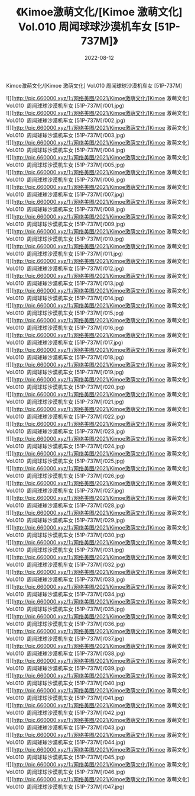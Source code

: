 ﻿---
layout: post
title:  《Kimoe激萌文化/[Kimoe 激萌文化] Vol.010  周闻球球沙漠机车女 [51P-737M]》
date:   2022-08-12
img: http://pic.660000.xyz/1:/网络美图/2021/Kimoe激萌文化/[Kimoe 激萌文化] Vol.010  周闻球球沙漠机车女 [51P-737M]/000.jpg
categories: [美女, 清纯, 唯美]
---

Kimoe激萌文化/[Kimoe 激萌文化] Vol.010  周闻球球沙漠机车女 [51P-737M]

 ![](http://pic.660000.xyz/1:/网络美图/2021/Kimoe激萌文化/[Kimoe 激萌文化] Vol.010&nbsp;&nbsp;周闻球球沙漠机车女 [51P-737M]/001.jpg) <br>![](http://pic.660000.xyz/1:/网络美图/2021/Kimoe激萌文化/[Kimoe 激萌文化] Vol.010&nbsp;&nbsp;周闻球球沙漠机车女 [51P-737M]/002.jpg) <br>![](http://pic.660000.xyz/1:/网络美图/2021/Kimoe激萌文化/[Kimoe 激萌文化] Vol.010&nbsp;&nbsp;周闻球球沙漠机车女 [51P-737M]/003.jpg) <br>![](http://pic.660000.xyz/1:/网络美图/2021/Kimoe激萌文化/[Kimoe 激萌文化] Vol.010&nbsp;&nbsp;周闻球球沙漠机车女 [51P-737M]/004.jpg) <br>![](http://pic.660000.xyz/1:/网络美图/2021/Kimoe激萌文化/[Kimoe 激萌文化] Vol.010&nbsp;&nbsp;周闻球球沙漠机车女 [51P-737M]/005.jpg) <br>![](http://pic.660000.xyz/1:/网络美图/2021/Kimoe激萌文化/[Kimoe 激萌文化] Vol.010&nbsp;&nbsp;周闻球球沙漠机车女 [51P-737M]/006.jpg) <br>![](http://pic.660000.xyz/1:/网络美图/2021/Kimoe激萌文化/[Kimoe 激萌文化] Vol.010&nbsp;&nbsp;周闻球球沙漠机车女 [51P-737M]/007.jpg) <br>![](http://pic.660000.xyz/1:/网络美图/2021/Kimoe激萌文化/[Kimoe 激萌文化] Vol.010&nbsp;&nbsp;周闻球球沙漠机车女 [51P-737M]/008.jpg) <br>![](http://pic.660000.xyz/1:/网络美图/2021/Kimoe激萌文化/[Kimoe 激萌文化] Vol.010&nbsp;&nbsp;周闻球球沙漠机车女 [51P-737M]/009.jpg) <br>![](http://pic.660000.xyz/1:/网络美图/2021/Kimoe激萌文化/[Kimoe 激萌文化] Vol.010&nbsp;&nbsp;周闻球球沙漠机车女 [51P-737M]/010.jpg) <br>![](http://pic.660000.xyz/1:/网络美图/2021/Kimoe激萌文化/[Kimoe 激萌文化] Vol.010&nbsp;&nbsp;周闻球球沙漠机车女 [51P-737M]/011.jpg) <br>![](http://pic.660000.xyz/1:/网络美图/2021/Kimoe激萌文化/[Kimoe 激萌文化] Vol.010&nbsp;&nbsp;周闻球球沙漠机车女 [51P-737M]/012.jpg) <br>![](http://pic.660000.xyz/1:/网络美图/2021/Kimoe激萌文化/[Kimoe 激萌文化] Vol.010&nbsp;&nbsp;周闻球球沙漠机车女 [51P-737M]/013.jpg) <br>![](http://pic.660000.xyz/1:/网络美图/2021/Kimoe激萌文化/[Kimoe 激萌文化] Vol.010&nbsp;&nbsp;周闻球球沙漠机车女 [51P-737M]/014.jpg) <br>![](http://pic.660000.xyz/1:/网络美图/2021/Kimoe激萌文化/[Kimoe 激萌文化] Vol.010&nbsp;&nbsp;周闻球球沙漠机车女 [51P-737M]/015.jpg) <br>![](http://pic.660000.xyz/1:/网络美图/2021/Kimoe激萌文化/[Kimoe 激萌文化] Vol.010&nbsp;&nbsp;周闻球球沙漠机车女 [51P-737M]/016.jpg) <br>![](http://pic.660000.xyz/1:/网络美图/2021/Kimoe激萌文化/[Kimoe 激萌文化] Vol.010&nbsp;&nbsp;周闻球球沙漠机车女 [51P-737M]/017.jpg) <br>![](http://pic.660000.xyz/1:/网络美图/2021/Kimoe激萌文化/[Kimoe 激萌文化] Vol.010&nbsp;&nbsp;周闻球球沙漠机车女 [51P-737M]/018.jpg) <br>![](http://pic.660000.xyz/1:/网络美图/2021/Kimoe激萌文化/[Kimoe 激萌文化] Vol.010&nbsp;&nbsp;周闻球球沙漠机车女 [51P-737M]/019.jpg) <br>![](http://pic.660000.xyz/1:/网络美图/2021/Kimoe激萌文化/[Kimoe 激萌文化] Vol.010&nbsp;&nbsp;周闻球球沙漠机车女 [51P-737M]/020.jpg) <br>![](http://pic.660000.xyz/1:/网络美图/2021/Kimoe激萌文化/[Kimoe 激萌文化] Vol.010&nbsp;&nbsp;周闻球球沙漠机车女 [51P-737M]/021.jpg) <br>![](http://pic.660000.xyz/1:/网络美图/2021/Kimoe激萌文化/[Kimoe 激萌文化] Vol.010&nbsp;&nbsp;周闻球球沙漠机车女 [51P-737M]/022.jpg) <br>![](http://pic.660000.xyz/1:/网络美图/2021/Kimoe激萌文化/[Kimoe 激萌文化] Vol.010&nbsp;&nbsp;周闻球球沙漠机车女 [51P-737M]/023.jpg) <br>![](http://pic.660000.xyz/1:/网络美图/2021/Kimoe激萌文化/[Kimoe 激萌文化] Vol.010&nbsp;&nbsp;周闻球球沙漠机车女 [51P-737M]/024.jpg) <br>![](http://pic.660000.xyz/1:/网络美图/2021/Kimoe激萌文化/[Kimoe 激萌文化] Vol.010&nbsp;&nbsp;周闻球球沙漠机车女 [51P-737M]/025.jpg) <br>![](http://pic.660000.xyz/1:/网络美图/2021/Kimoe激萌文化/[Kimoe 激萌文化] Vol.010&nbsp;&nbsp;周闻球球沙漠机车女 [51P-737M]/026.jpg) <br>![](http://pic.660000.xyz/1:/网络美图/2021/Kimoe激萌文化/[Kimoe 激萌文化] Vol.010&nbsp;&nbsp;周闻球球沙漠机车女 [51P-737M]/027.jpg) <br>![](http://pic.660000.xyz/1:/网络美图/2021/Kimoe激萌文化/[Kimoe 激萌文化] Vol.010&nbsp;&nbsp;周闻球球沙漠机车女 [51P-737M]/028.jpg) <br>![](http://pic.660000.xyz/1:/网络美图/2021/Kimoe激萌文化/[Kimoe 激萌文化] Vol.010&nbsp;&nbsp;周闻球球沙漠机车女 [51P-737M]/029.jpg) <br>![](http://pic.660000.xyz/1:/网络美图/2021/Kimoe激萌文化/[Kimoe 激萌文化] Vol.010&nbsp;&nbsp;周闻球球沙漠机车女 [51P-737M]/030.jpg) <br>![](http://pic.660000.xyz/1:/网络美图/2021/Kimoe激萌文化/[Kimoe 激萌文化] Vol.010&nbsp;&nbsp;周闻球球沙漠机车女 [51P-737M]/031.jpg) <br>![](http://pic.660000.xyz/1:/网络美图/2021/Kimoe激萌文化/[Kimoe 激萌文化] Vol.010&nbsp;&nbsp;周闻球球沙漠机车女 [51P-737M]/032.jpg) <br>![](http://pic.660000.xyz/1:/网络美图/2021/Kimoe激萌文化/[Kimoe 激萌文化] Vol.010&nbsp;&nbsp;周闻球球沙漠机车女 [51P-737M]/033.jpg) <br>![](http://pic.660000.xyz/1:/网络美图/2021/Kimoe激萌文化/[Kimoe 激萌文化] Vol.010&nbsp;&nbsp;周闻球球沙漠机车女 [51P-737M]/034.jpg) <br>![](http://pic.660000.xyz/1:/网络美图/2021/Kimoe激萌文化/[Kimoe 激萌文化] Vol.010&nbsp;&nbsp;周闻球球沙漠机车女 [51P-737M]/035.jpg) <br>![](http://pic.660000.xyz/1:/网络美图/2021/Kimoe激萌文化/[Kimoe 激萌文化] Vol.010&nbsp;&nbsp;周闻球球沙漠机车女 [51P-737M]/036.jpg) <br>![](http://pic.660000.xyz/1:/网络美图/2021/Kimoe激萌文化/[Kimoe 激萌文化] Vol.010&nbsp;&nbsp;周闻球球沙漠机车女 [51P-737M]/037.jpg) <br>![](http://pic.660000.xyz/1:/网络美图/2021/Kimoe激萌文化/[Kimoe 激萌文化] Vol.010&nbsp;&nbsp;周闻球球沙漠机车女 [51P-737M]/038.jpg) <br>![](http://pic.660000.xyz/1:/网络美图/2021/Kimoe激萌文化/[Kimoe 激萌文化] Vol.010&nbsp;&nbsp;周闻球球沙漠机车女 [51P-737M]/039.jpg) <br>![](http://pic.660000.xyz/1:/网络美图/2021/Kimoe激萌文化/[Kimoe 激萌文化] Vol.010&nbsp;&nbsp;周闻球球沙漠机车女 [51P-737M]/040.jpg) <br>![](http://pic.660000.xyz/1:/网络美图/2021/Kimoe激萌文化/[Kimoe 激萌文化] Vol.010&nbsp;&nbsp;周闻球球沙漠机车女 [51P-737M]/041.jpg) <br>![](http://pic.660000.xyz/1:/网络美图/2021/Kimoe激萌文化/[Kimoe 激萌文化] Vol.010&nbsp;&nbsp;周闻球球沙漠机车女 [51P-737M]/042.jpg) <br>![](http://pic.660000.xyz/1:/网络美图/2021/Kimoe激萌文化/[Kimoe 激萌文化] Vol.010&nbsp;&nbsp;周闻球球沙漠机车女 [51P-737M]/043.jpg) <br>![](http://pic.660000.xyz/1:/网络美图/2021/Kimoe激萌文化/[Kimoe 激萌文化] Vol.010&nbsp;&nbsp;周闻球球沙漠机车女 [51P-737M]/044.jpg) <br>![](http://pic.660000.xyz/1:/网络美图/2021/Kimoe激萌文化/[Kimoe 激萌文化] Vol.010&nbsp;&nbsp;周闻球球沙漠机车女 [51P-737M]/045.jpg) <br>![](http://pic.660000.xyz/1:/网络美图/2021/Kimoe激萌文化/[Kimoe 激萌文化] Vol.010&nbsp;&nbsp;周闻球球沙漠机车女 [51P-737M]/046.jpg) <br>![](http://pic.660000.xyz/1:/网络美图/2021/Kimoe激萌文化/[Kimoe 激萌文化] Vol.010&nbsp;&nbsp;周闻球球沙漠机车女 [51P-737M]/047.jpg) <br>